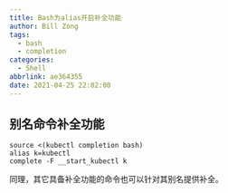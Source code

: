 ```yaml
---
title: Bash为alias开启补全功能
author: Bill Zong
tags:
  - bash
  - completion
categories:
  - Shell
abbrlink: ae364355
date: 2021-04-25 22:02:00
---
```

## 别名命令补全功能

```
source <(kubectl completion bash)
alias k=kubectl
complete -F __start_kubectl k
```

同理，其它具备补全功能的命令也可以针对其别名提供补全。